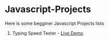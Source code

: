 # Javascript-Projects
Here is some begginer Javascript Projects lists

<ol>
  <li>Typing Speed Tester - <a href="https://raihanalam.github.io/TypingSpeedTester/">Live Demo</a></li>
